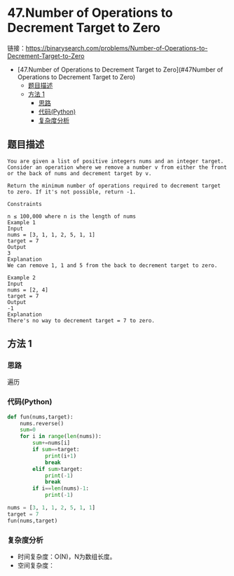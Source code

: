 # 47.Number of Operations to Decrement Target to Zero
链接：https://binarysearch.com/problems/Number-of-Operations-to-Decrement-Target-to-Zero

- [47.Number of Operations to Decrement Target to Zero](#47Number of Operations to Decrement Target to Zero)
    - [题目描述](#题目描述)
    - [方法 1](#方法-1)
        - [思路](#思路)
        - [代码(Python)](#代码Python)
        - [复杂度分析](#复杂度分析)

## 题目描述
```
You are given a list of positive integers nums and an integer target. Consider an operation where we remove a number v from either the front or the back of nums and decrement target by v.

Return the minimum number of operations required to decrement target to zero. If it's not possible, return -1.

Constraints

n ≤ 100,000 where n is the length of nums
Example 1
Input
nums = [3, 1, 1, 2, 5, 1, 1]
target = 7
Output
3
Explanation
We can remove 1, 1 and 5 from the back to decrement target to zero.

Example 2
Input
nums = [2, 4]
target = 7
Output
-1
Explanation
There's no way to decrement target = 7 to zero.
```

## 方法 1

### 思路
遍历

### 代码(Python)
```python
def fun(nums,target):
    nums.reverse()
    sum=0
    for i in range(len(nums)):
        sum+=nums[i]
        if sum==target:
            print(i+1)
            break
        elif sum>target:
            print(-1)
            break
        if i==len(nums)-1:
            print(-1)

nums = [3, 1, 1, 2, 5, 1, 1]
target = 7
fun(nums,target)
```

### 复杂度分析

- 时间复杂度：O(N)，N为数组长度。
- 空间复杂度：

